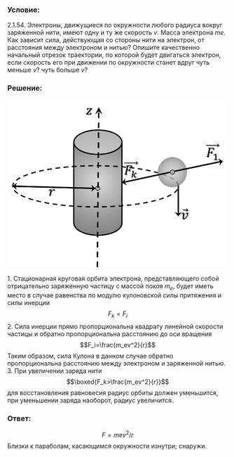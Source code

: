 ###  Условие: 

$2.1.54.$ Электроны, движущиеся по окружности любого радиуса вокруг заряженной нити, имеют одну и ту же скорость $v$. Масса электрона $me$. Как зависит сила, действующая со стороны нити на электрон, от расстояния между электроном и нитью? Опишите качественно начальный отрезок траектории, по которой будет двигаться электрон, если скорость его при движении по окружности станет вдруг чуть меньше $v$? чуть больше $v$? 

###  Решение: 

![ Силы, действующие на систему |935x708, 42%](../../img/2.1.54/sol.jpg)

1\. Стационарная круговая орбита электрона, представляющего собой отрицательно заряженную частицу с массой покоя $m_e$, будет иметь место в случае равенства по модулю кулоновской силы притяжения и силы инерции $$F_k=F_i$$ 2\. Сила инерции прямо пропорциональна квадрату линейной скорости частицы и обратно пропорциональна расстоянию до оси вращения $$F_i=\frac{m_ev^2}{r}$$ Таким образом, сила Кулона в данном случае обратно пропорциональна расстоянию между электроном и заряженной нитью. 3\. При увеличении заряда нити $$\boxed{F_k>\frac{m_ev^2}{r}}$$ для восстановления равновесия радиус орбиты должен уменьшится, при уменьшении заряда наоборот, радиус увеличится. 

###  Ответ: 

$$F = mev^2/r$$ Близки к параболам, касающимся окружности изнутри; снаружи. 
